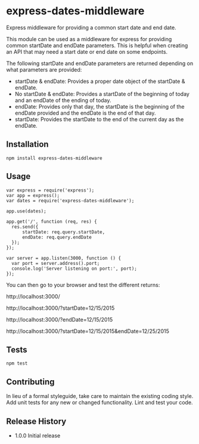 express-dates-middleware
=========
Express middleware for providing a common start date and end date.

This module can be used as a middleware for express for providing common startDate and endDate parameters. This is helpful when creating an API that may need a start date or end date on some endpoints.

The following startDate and endDate parameters are returned depending on what parameters are provided:

* startDate & endDate: Provides a proper date object of the startDate & endDate.
* No startDate & endDate: Provides a startDate of the beginning of today and an endDate of the ending of today.
* endDate: Provides only that day, the startDate is the beginning of the endDate provided and the endDate is the end of that day.
* startDate: Provides the startDate to the end of the current day as the endDate.

## Installation

    npm install express-dates-middleware

## Usage

```
var express = require('express');
var app = express();
var dates = require('express-dates-middleware');

app.use(dates);

app.get('/', function (req, res) {
  res.send({
      startDate: req.query.startDate,
      endDate: req.query.endDate
  });
});

var server = app.listen(3000, function () {
  var port = server.address().port;
  console.log('Server listening on port:', port);
});
```

You can then go to your browser and test the different returns:

http://localhost:3000/

http://localhost:3000/?startDate=12/15/2015

http://localhost:3000/?endDate=12/15/2015

http://localhost:3000/?startDate=12/15/2015&endDate=12/25/2015

## Tests

    npm test

## Contributing

In lieu of a formal styleguide, take care to maintain the existing coding style.
Add unit tests for any new or changed functionality. Lint and test your code.

## Release History

* 1.0.0 Initial release
